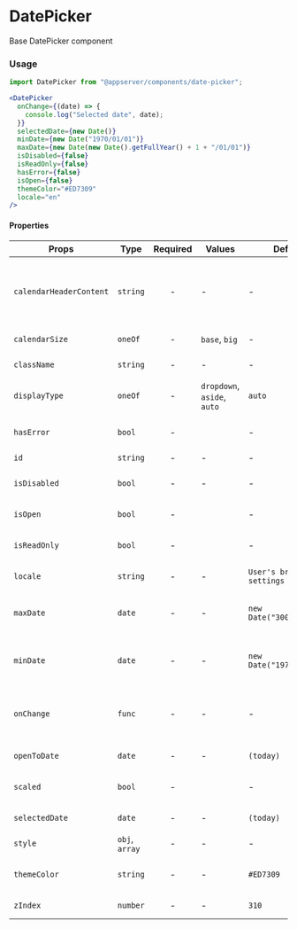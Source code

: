# DatePicker

Base DatePicker component

### Usage

```js
import DatePicker from "@appserver/components/date-picker";
```

```jsx
<DatePicker
  onChange={(date) => {
    console.log("Selected date", date);
  }}
  selectedDate={new Date()}
  minDate={new Date("1970/01/01")}
  maxDate={new Date(new Date().getFullYear() + 1 + "/01/01")}
  isDisabled={false}
  isReadOnly={false}
  hasError={false}
  isOpen={false}
  themeColor="#ED7309"
  locale="en"
/>
```

#### Properties

| Props                   | Type           | Required | Values                      | Default                   | Description                                        |
| ----------------------- | -------------- | :------: | --------------------------- | ------------------------- | -------------------------------------------------- |
| `calendarHeaderContent` | `string`       |    -     | -                           | -                         | Calendar header content (calendar opened in aside) |
| `calendarSize`          | `oneOf`        |    -     | `base`, `big`               | -                         | Calendar size                                      |
| `className`             | `string`       |    -     | -                           | -                         | Accepts class                                      |
| `displayType`           | `oneOf`        |    -     | `dropdown`, `aside`, `auto` | `auto`                    | Calendar display type                              |
| `hasError`              | `bool`         |    -     |                             | -                         | Set error date-input style                         |
| `id`                    | `string`       |    -     | -                           | -                         | Accepts id                                         |
| `isDisabled`            | `bool`         |    -     | -                           | -                         | Disabled react-calendar                            |
| `isOpen`                | `bool`         |    -     |                             | -                         | Opens calendar                                     |
| `isReadOnly`            | `bool`         |    -     |                             | -                         | Set input type is read only                        |
| `locale`                | `string`       |    -     | -                           | `User's browser settings` | Browser locale                                     |
| `maxDate`               | `date`         |    -     | -                           | `new Date("3000/01/01")`  | Maximum date that the user can select.             |
| `minDate`               | `date`         |    -     | -                           | `new Date("1970/01/01")`  | Minimum date that the user can select.             |
| `onChange`              | `func`         |    -     | -                           | -                         | Function called when the user select a day         |
| `openToDate`            | `date`         |    -     | -                           | `(today)`                 | Opened date value                                  |
| `scaled`                | `bool`         |    -     |                             | -                         | Selected calendar size                             |
| `selectedDate`          | `date`         |    -     | -                           | `(today)`                 | Selected date value                                |
| `style`                 | `obj`, `array` |    -     | -                           | -                         | Accepts css style                                  |
| `themeColor`            | `string`       |    -     | -                           | `#ED7309`                 | Color of the selected day                          |
| `zIndex`                | `number`       |    -     | -                           | `310`                     | Calendar css z-index                               |
